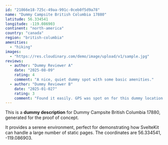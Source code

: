 ```yaml
---
id: "21866e18-725c-49aa-991c-0ceb0f5d9a78"
name: "Dummy Campsite British Columbia 17880"
latitude: 56.334541
longitude: -119.086903
continent: "north-america"
country: "canada"
region: "british-columbia"
amenities:
  - "hiking"
images:
  - "https://res.cloudinary.com/demo/image/upload/v1/sample.jpg"
reviews:
  - author: "Dummy Reviewer A"
    date: "2025-08-09"
    rating: 4
    comment: "A nice, quiet dummy spot with some basic amenities."
  - author: "Dummy Reviewer B"
    date: "2025-01-027"
    rating: 3
    comment: "Found it easily. GPS was spot on for this dummy location."
---
```


This is a **dummy description** for Dummy Campsite British Columbia 17880, generated for the proof of concept.

It provides a serene environment, perfect for demonstrating how SvelteKit can handle a large number of static pages. The coordinates are 56.334541, -119.086903.
